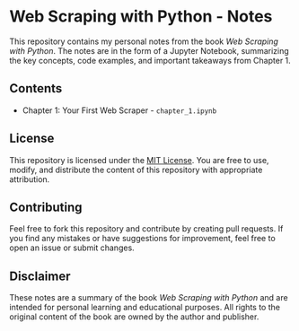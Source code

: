 # Web Scraping with Python - Notes

This repository contains my personal notes from the book *Web Scraping with Python*. The notes are in the form of a Jupyter Notebook, summarizing the key concepts, code examples, and important takeaways from Chapter 1.

## Contents

- Chapter 1: Your First Web Scraper - `chapter_1.ipynb`

## License

This repository is licensed under the [MIT License](https://opensource.org/licenses/MIT). You are free to use, modify, and distribute the content of this repository with appropriate attribution.

## Contributing

Feel free to fork this repository and contribute by creating pull requests. If you find any mistakes or have suggestions for improvement, feel free to open an issue or submit changes.

## Disclaimer

These notes are a summary of the book *Web Scraping with Python* and are intended for personal learning and educational purposes. All rights to the original content of the book are owned by the author and publisher.
